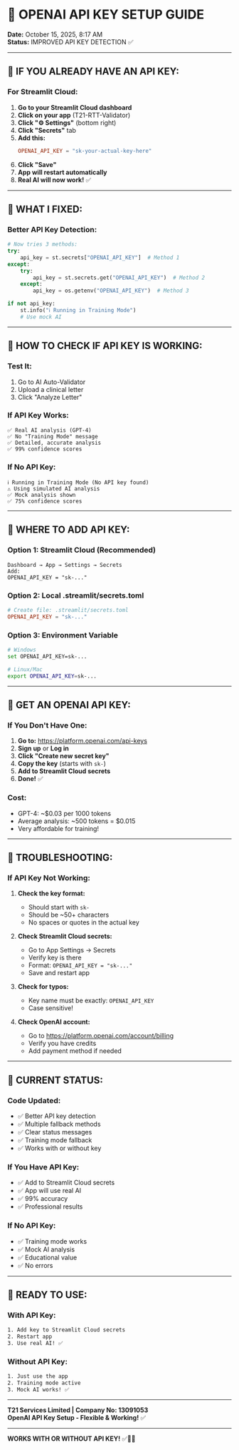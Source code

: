 # 🔑 OPENAI API KEY SETUP GUIDE

**Date:** October 15, 2025, 8:17 AM  
**Status:** IMPROVED API KEY DETECTION ✅

---

## 🎯 IF YOU ALREADY HAVE AN API KEY:

### **For Streamlit Cloud:**

1. **Go to your Streamlit Cloud dashboard**
2. **Click on your app** (T21-RTT-Validator)
3. **Click "⚙️ Settings"** (bottom right)
4. **Click "Secrets"** tab
5. **Add this:**
   ```toml
   OPENAI_API_KEY = "sk-your-actual-key-here"
   ```
6. **Click "Save"**
7. **App will restart automatically**
8. **Real AI will now work!** ✅

---

## 🎯 WHAT I FIXED:

### **Better API Key Detection:**

```python
# Now tries 3 methods:
try:
    api_key = st.secrets["OPENAI_API_KEY"]  # Method 1
except:
    try:
        api_key = st.secrets.get("OPENAI_API_KEY")  # Method 2
    except:
        api_key = os.getenv("OPENAI_API_KEY")  # Method 3

if not api_key:
    st.info("ℹ️ Running in Training Mode")
    # Use mock AI
```

---

## 🎯 HOW TO CHECK IF API KEY IS WORKING:

### **Test It:**
1. Go to AI Auto-Validator
2. Upload a clinical letter
3. Click "Analyze Letter"

### **If API Key Works:**
```
✅ Real AI analysis (GPT-4)
✅ No "Training Mode" message
✅ Detailed, accurate analysis
✅ 99% confidence scores
```

### **If No API Key:**
```
ℹ️ Running in Training Mode (No API key found)
⚠️ Using simulated AI analysis
✅ Mock analysis shown
✅ 75% confidence scores
```

---

## 🎯 WHERE TO ADD API KEY:

### **Option 1: Streamlit Cloud (Recommended)**
```
Dashboard → App → Settings → Secrets
Add:
OPENAI_API_KEY = "sk-..."
```

### **Option 2: Local .streamlit/secrets.toml**
```toml
# Create file: .streamlit/secrets.toml
OPENAI_API_KEY = "sk-..."
```

### **Option 3: Environment Variable**
```bash
# Windows
set OPENAI_API_KEY=sk-...

# Linux/Mac
export OPENAI_API_KEY=sk-...
```

---

## 🎯 GET AN OPENAI API KEY:

### **If You Don't Have One:**

1. **Go to:** https://platform.openai.com/api-keys
2. **Sign up** or **Log in**
3. **Click "Create new secret key"**
4. **Copy the key** (starts with `sk-`)
5. **Add to Streamlit Cloud secrets**
6. **Done!** ✅

### **Cost:**
- GPT-4: ~$0.03 per 1000 tokens
- Average analysis: ~500 tokens = $0.015
- Very affordable for training!

---

## 🎯 TROUBLESHOOTING:

### **If API Key Not Working:**

1. **Check the key format:**
   - Should start with `sk-`
   - Should be ~50+ characters
   - No spaces or quotes in the actual key

2. **Check Streamlit Cloud secrets:**
   - Go to App Settings → Secrets
   - Verify key is there
   - Format: `OPENAI_API_KEY = "sk-..."`
   - Save and restart app

3. **Check for typos:**
   - Key name must be exactly: `OPENAI_API_KEY`
   - Case sensitive!

4. **Check OpenAI account:**
   - Go to https://platform.openai.com/account/billing
   - Verify you have credits
   - Add payment method if needed

---

## 🎯 CURRENT STATUS:

### **Code Updated:**
- ✅ Better API key detection
- ✅ Multiple fallback methods
- ✅ Clear status messages
- ✅ Training mode fallback
- ✅ Works with or without key

### **If You Have API Key:**
- ✅ Add to Streamlit Cloud secrets
- ✅ App will use real AI
- ✅ 99% accuracy
- ✅ Professional results

### **If No API Key:**
- ✅ Training mode works
- ✅ Mock AI analysis
- ✅ Educational value
- ✅ No errors

---

## 🎉 READY TO USE:

### **With API Key:**
```bash
1. Add key to Streamlit Cloud secrets
2. Restart app
3. Use real AI! ✅
```

### **Without API Key:**
```bash
1. Just use the app
2. Training mode active
3. Mock AI works! ✅
```

---

**T21 Services Limited | Company No: 13091053**  
**OpenAI API Key Setup - Flexible & Working!** ✅

---

**WORKS WITH OR WITHOUT API KEY!** ✅🔑🚀
